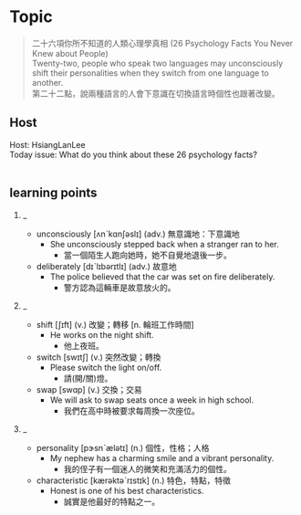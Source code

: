 # Topic

> 二十六項你所不知道的人類心理學真相 (26 Psychology Facts You Never Knew about People) <br>
> Twenty-two, people who speak two languages may unconsciously shift their personalities when they switch from one language to another. <br>
> 第二十二點，說兩種語言的人會下意識在切換語言時個性也跟著改變。 <br>

## Host
Host: HsiangLanLee
<br>Today issue: What do you think about these 26 psychology facts?
<br><br>
## learning points
1. _
	* unconsciously  [ʌnˋkɑnʃəslɪ]  (adv.)  無意識地：下意識地
		- She unconsciously stepped back when a stranger ran to her.
			+ 當一個陌生人跑向她時，她不自覺地退後一步。
	* deliberately  [dɪˋlɪbərɪtlɪ]  (adv.)  故意地
		- The police believed that the car was set on fire deliberately.
			+ 警方認為這輛車是故意放火的。

2. _
	* shift  [ʃɪft]  (v.)  改變；轉移 [n. 輪班工作時間]
		- He works on the night shift.
			+ 他上夜班。
	* switch  [swɪtʃ]  (v.)  突然改變；轉換
		- Please switch the light on/off.
			+ 請(開/關)燈。
	* swap  [swɑp]  (v.)  交換；交易
		- We will ask to swap seats once a week in high school.
			+ 我們在高中時被要求每周換一次座位。

3. _
	* personality  [pɝsnˋælətɪ]  (n.)  個性，性格；人格
		- My nephew has a charming smile and a vibrant personality.
			+ 我的侄子有一個迷人的微笑和充滿活力的個性。
	* characteristic  [kærəktəˋrɪstɪk]  (n.)  特色，特點，特徵
		- Honest is one of his best characteristics.
			+ 誠實是他最好的特點之一。
